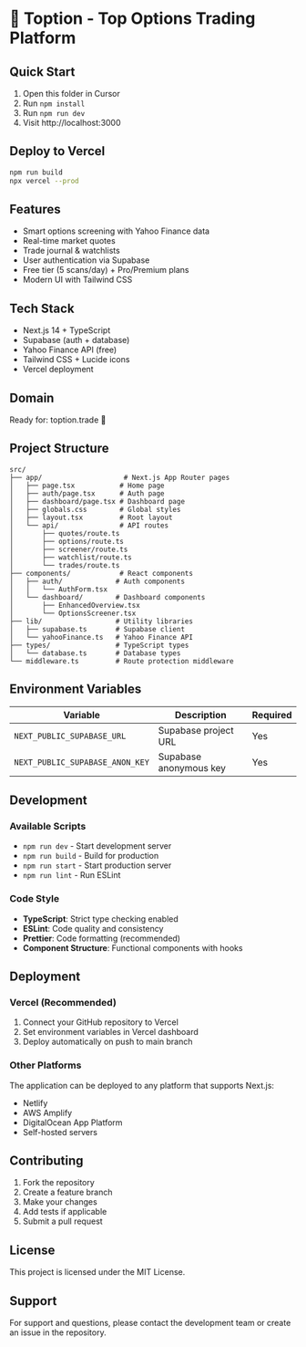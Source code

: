 # 🚀 Toption - Top Options Trading Platform

## Quick Start
1. Open this folder in Cursor
2. Run `npm install`
3. Run `npm run dev`
4. Visit http://localhost:3000

## Deploy to Vercel
```bash
npm run build
npx vercel --prod
```

## Features
- Smart options screening with Yahoo Finance data
- Real-time market quotes
- Trade journal & watchlists
- User authentication via Supabase
- Free tier (5 scans/day) + Pro/Premium plans
- Modern UI with Tailwind CSS

## Tech Stack
- Next.js 14 + TypeScript
- Supabase (auth + database)
- Yahoo Finance API (free)
- Tailwind CSS + Lucide icons
- Vercel deployment

## Domain
Ready for: toption.trade 🎯

## Project Structure

```
src/
├── app/                    # Next.js App Router pages
│   ├── page.tsx           # Home page
│   ├── auth/page.tsx      # Auth page
│   ├── dashboard/page.tsx # Dashboard page
│   ├── globals.css        # Global styles
│   ├── layout.tsx         # Root layout
│   └── api/               # API routes
│       ├── quotes/route.ts
│       ├── options/route.ts
│       ├── screener/route.ts
│       ├── watchlist/route.ts
│       └── trades/route.ts
├── components/            # React components
│   ├── auth/             # Auth components
│   │   └── AuthForm.tsx
│   └── dashboard/        # Dashboard components
│       ├── EnhancedOverview.tsx
│       └── OptionsScreener.tsx
├── lib/                  # Utility libraries
│   ├── supabase.ts       # Supabase client
│   └── yahooFinance.ts   # Yahoo Finance API
├── types/                # TypeScript types
│   └── database.ts       # Database types
└── middleware.ts         # Route protection middleware
```

## Environment Variables

| Variable | Description | Required |
|----------|-------------|----------|
| `NEXT_PUBLIC_SUPABASE_URL` | Supabase project URL | Yes |
| `NEXT_PUBLIC_SUPABASE_ANON_KEY` | Supabase anonymous key | Yes |

## Development

### Available Scripts

- `npm run dev` - Start development server
- `npm run build` - Build for production
- `npm run start` - Start production server
- `npm run lint` - Run ESLint

### Code Style

- **TypeScript**: Strict type checking enabled
- **ESLint**: Code quality and consistency
- **Prettier**: Code formatting (recommended)
- **Component Structure**: Functional components with hooks

## Deployment

### Vercel (Recommended)
1. Connect your GitHub repository to Vercel
2. Set environment variables in Vercel dashboard
3. Deploy automatically on push to main branch

### Other Platforms
The application can be deployed to any platform that supports Next.js:
- Netlify
- AWS Amplify
- DigitalOcean App Platform
- Self-hosted servers

## Contributing

1. Fork the repository
2. Create a feature branch
3. Make your changes
4. Add tests if applicable
5. Submit a pull request

## License

This project is licensed under the MIT License.

## Support

For support and questions, please contact the development team or create an issue in the repository. 